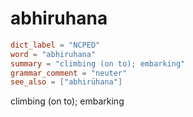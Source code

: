 # abhiruhana

``` toml
dict_label = "NCPED"
word = "abhiruhana"
summary = "climbing (on to); embarking"
grammar_comment = "neuter"
see_also = ["abhirūhana"]
```

climbing (on to); embarking

